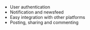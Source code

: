 - User authentication
- Notification and newsfeed
- Easy integration with other platforms
- Posting, sharing and commenting
